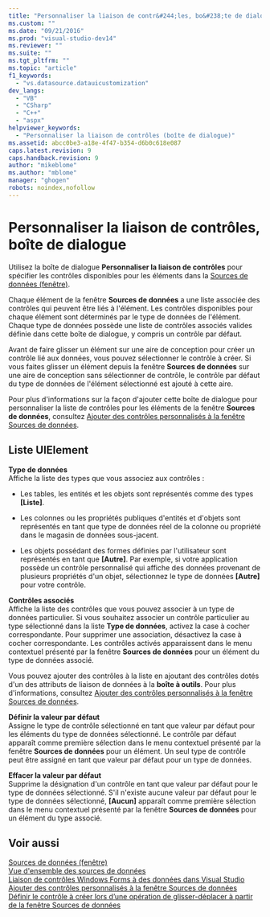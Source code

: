 ```yaml
---
title: "Personnaliser la liaison de contr&#244;les, bo&#238;te de dialogue | Microsoft Docs"
ms.custom: ""
ms.date: "09/21/2016"
ms.prod: "visual-studio-dev14"
ms.reviewer: ""
ms.suite: ""
ms.tgt_pltfrm: ""
ms.topic: "article"
f1_keywords: 
  - "vs.datasource.datauicustomization"
dev_langs: 
  - "VB"
  - "CSharp"
  - "C++"
  - "aspx"
helpviewer_keywords: 
  - "Personnaliser la liaison de contrôles (boîte de dialogue)"
ms.assetid: abcc0be3-a18e-4f47-b354-d6b0c618e087
caps.latest.revision: 9
caps.handback.revision: 9
author: "mikeblome"
ms.author: "mblome"
manager: "ghogen"
robots: noindex,nofollow
---
```

# Personnaliser la liaison de contr&#244;les, bo&#238;te de dialogue
Utilisez la boîte de dialogue **Personnaliser la liaison de contrôles** pour spécifier les contrôles disponibles pour les éléments dans la [Sources de données \(fenêtre\)](../Topic/Data%20Sources%20Window.md).  
  
 Chaque élément de la fenêtre **Sources de données** a une liste associée des contrôles qui peuvent être liés à l'élément.  Les contrôles disponibles pour chaque élément sont déterminés par le type de données de l'élément.  Chaque type de données possède une liste de contrôles associés valides définie dans cette boîte de dialogue, y compris un contrôle par défaut.  
  
 Avant de faire glisser un élément sur une aire de conception pour créer un contrôle lié aux données, vous pouvez sélectionner le contrôle à créer.  Si vous faites glisser un élément depuis la fenêtre **Sources de données** sur une aire de conception sans sélectionner de contrôle, le contrôle par défaut du type de données de l'élément sélectionné est ajouté à cette aire.  
  
 Pour plus d'informations sur la façon d'ajouter cette boîte de dialogue pour personnaliser la liste de contrôles pour les éléments de la fenêtre **Sources de données**, consultez [Ajouter des contrôles personnalisés à la fenêtre Sources de données](../data-tools/add-custom-controls-to-the-data-sources-window.md).  
  
## Liste UIElement  
 **Type de données**  
 Affiche la liste des types que vous associez aux contrôles :  
  
-   Les tables, les entités et les objets sont représentés comme des types **\[Liste\]**.  
  
-   Les colonnes ou les propriétés publiques d'entités et d'objets sont représentés en tant que type de données réel de la colonne ou propriété dans le magasin de données sous\-jacent.  
  
-   Les objets possédant des formes définies par l'utilisateur sont représentés en tant que **\[Autre\]**.  Par exemple, si votre application possède un contrôle personnalisé qui affiche des données provenant de plusieurs propriétés d'un objet, sélectionnez le type de données **\[Autre\]** pour votre contrôle.  
  
 **Contrôles associés**  
 Affiche la liste des contrôles que vous pouvez associer à un type de données particulier.  Si vous souhaitez associer un contrôle particulier au type sélectionné dans la liste **Type de données**, activez la case à cocher correspondante.  Pour supprimer une association, désactivez la case à cocher correspondante.  Les contrôles activés apparaissent dans le menu contextuel présenté par la fenêtre **Sources de données** pour un élément du type de données associé.  
  
 Vous pouvez ajouter des contrôles à la liste en ajoutant des contrôles dotés d'un des attributs de liaison de données à la **boîte à outils**.  Pour plus d'informations, consultez [Ajouter des contrôles personnalisés à la fenêtre Sources de données](../data-tools/add-custom-controls-to-the-data-sources-window.md).  
  
 **Définir la valeur par défaut**  
 Assigne le type de contrôle sélectionné en tant que valeur par défaut pour les éléments du type de données sélectionné.  Le contrôle par défaut apparaît comme première sélection dans le menu contextuel présenté par la fenêtre **Sources de données** pour un élément.  Un seul type de contrôle peut être assigné en tant que valeur par défaut pour un type de données.  
  
 **Effacer la valeur par défaut**  
 Supprime la désignation d'un contrôle en tant que valeur par défaut pour le type de données sélectionné.  S'il n'existe aucune valeur par défaut pour le type de données sélectionné, **\[Aucun\]** apparaît comme première sélection dans le menu contextuel présenté par la fenêtre **Sources de données** pour un élément du type associé.  
  
## Voir aussi  
 [Sources de données \(fenêtre\)](../Topic/Data%20Sources%20Window.md)   
 [Vue d'ensemble des sources de données](../data-tools/add-new-data-sources.md)   
 [Liaison de contrôles Windows Forms à des données dans Visual Studio](../data-tools/bind-windows-forms-controls-to-data-in-visual-studio.md)   
 [Ajouter des contrôles personnalisés à la fenêtre Sources de données](../data-tools/add-custom-controls-to-the-data-sources-window.md)   
 [Définir le contrôle à créer lors d’une opération de glisser\-déplacer à partir de la fenêtre Sources de données](../data-tools/set-the-control-to-be-created-when-dragging-from-the-data-sources-window.md)